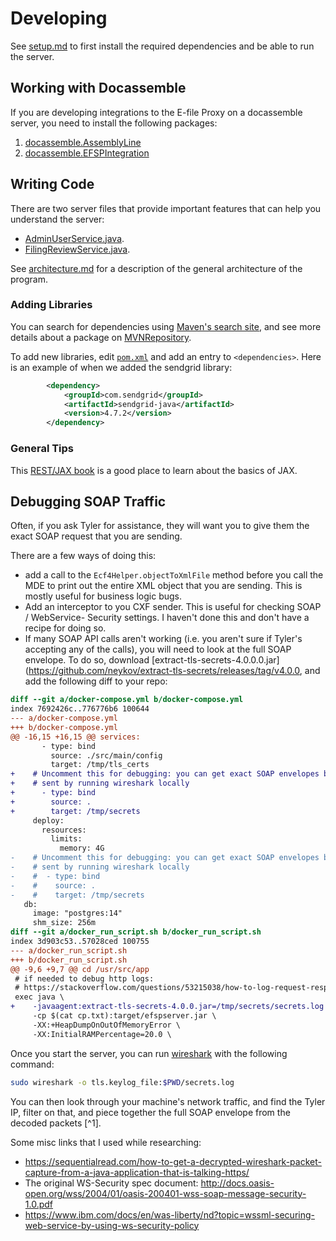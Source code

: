 # Developing

See [setup.md](setup.md) to first install the required dependencies and be able to run the server.

## Working with Docassemble

If you are developing integrations to the E-file Proxy on a docassemble server, you need to install
the following packages:
1. [docassemble.AssemblyLine](https://pypi.org/project/docassemble.AssemblyLine/)
1. [docassemble.EFSPIntegration](https://pypi.org/project/docassemble.EFSPIntegration)


## Writing Code

There are two server files that provide important features that can help you understand the server:
* [AdminUserService.java](../src/main/java/edu/suffolk/litlab/efspserver/services/AdminUserService.java).
* [FilingReviewService.java](../src/main/java/edu/suffolk/litlab/efspserver/services/FilingReviewService.java).

See [architecture.md](architecture.md) for a description of the general architecture of the program.

### Adding Libraries

You can search for dependencies using [Maven's search site](https://search.maven.org/), and see more
details about a package on [MVNRepository](https://mvnrepository.com/).

To add new libraries, edit [`pom.xml`](../pom.xml) and add an entry to `<dependencies>`.
Here is an example of when we added the sendgrid library:

```xml
        <dependency>
            <groupId>com.sendgrid</groupId>
            <artifactId>sendgrid-java</artifactId>
            <version>4.7.2</version>
        </dependency>
```

### General Tips
This [REST/JAX book](https://dennis-xlc.gitbooks.io/restful-java-with-jax-rs-2-0-2rd-edition/content/en/part1/chapter3/developing_a_jax_rs_restful_service.html) is a good place to learn about the basics of JAX.

## Debugging SOAP Traffic

Often, if you ask Tyler for assistance, they will want you to give them the exact SOAP request that you are sending.

There are a few ways of doing this:
* add a call to the `Ecf4Helper.objectToXmlFile` method before you call the MDE to print out the entire XML object that you are sending. This is mostly useful for business logic bugs.
* Add an interceptor to you CXF sender. This is useful for checking SOAP / WebService- Security settings. I haven't done this and don't have a recipe for doing so.
* If many SOAP API calls aren't working (i.e. you aren't sure if Tyler's accepting any of the calls), you will
  need to look at the full SOAP envelope. To do so, download [extract-tls-secrets-4.0.0.0.jar](https://github.com/neykov/extract-tls-secrets/releases/tag/v4.0.0, and add the following diff to your repo:
```diff
diff --git a/docker-compose.yml b/docker-compose.yml
index 7692426c..776776b6 100644
--- a/docker-compose.yml
+++ b/docker-compose.yml
@@ -16,15 +16,15 @@ services:
       - type: bind
         source: ./src/main/config
         target: /tmp/tls_certs
+    # Uncomment this for debugging: you can get exact SOAP envelopes being
+    # sent by running wireshark locally
+      - type: bind
+        source: .
+        target: /tmp/secrets
     deploy:
       resources:
         limits:
           memory: 4G
-    # Uncomment this for debugging: you can get exact SOAP envelopes being
-    # sent by running wireshark locally
-    #  - type: bind
-    #    source: .
-    #    target: /tmp/secrets
   db:
     image: "postgres:14"
     shm_size: 256m
diff --git a/docker_run_script.sh b/docker_run_script.sh
index 3d903c53..57028ced 100755
--- a/docker_run_script.sh
+++ b/docker_run_script.sh
@@ -9,6 +9,7 @@ cd /usr/src/app
 # if needed to debug http logs:
 # https://stackoverflow.com/questions/53215038/how-to-log-request-response-using-java-net-http-httpclient
 exec java \
+    -javaagent:extract-tls-secrets-4.0.0.jar=/tmp/secrets/secrets.log \
     -cp $(cat cp.txt):target/efspserver.jar \
     -XX:+HeapDumpOnOutOfMemoryError \
     -XX:InitialRAMPercentage=20.0 \
```

Once you start the server, you can run [wireshark](https://www.wireshark.org/) with the following command:

```bash
sudo wireshark -o tls.keylog_file:$PWD/secrets.log
```

You can then look through your machine's network traffic, and find the Tyler IP, filter on that, and piece together the full SOAP envelope from the decoded packets [^1].

Some misc links that I used while researching:
* https://sequentialread.com/how-to-get-a-decrypted-wireshark-packet-capture-from-a-java-application-that-is-talking-https/
* The original WS-Security spec document: http://docs.oasis-open.org/wss/2004/01/oasis-200401-wss-soap-message-security-1.0.pdf
* https://www.ibm.com/docs/en/was-liberty/nd?topic=wssml-securing-web-service-by-using-ws-security-policy

